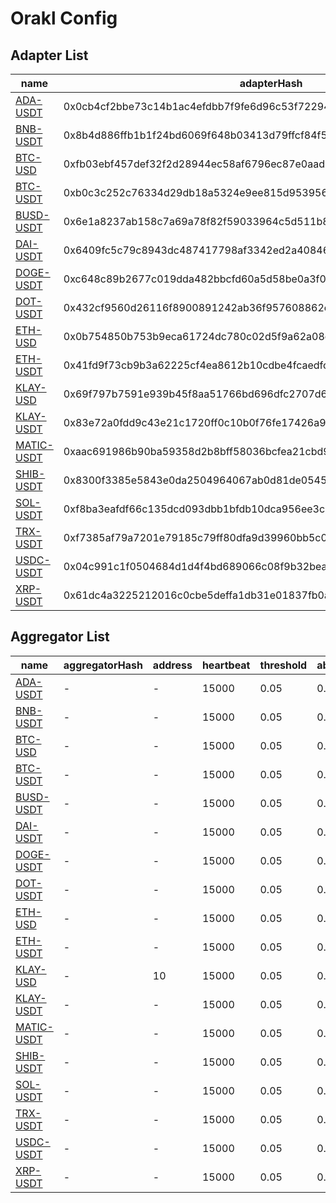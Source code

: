 # Orakl Config

## Adapter List

| name | adapterHash | decimals | feeds  |
|  --- |  --- |  --- |  ---  |
| [ADA-USDT](https://bisonai.github.io/orakl-config/adapter/ada-usdt.adapter.json) | 0x0cb4cf2bbe73c14b1ac4efdbb7f9fe6d96c53f722946eb624d0f11076f5b0ed6 | 8 | 10  |
| [BNB-USDT](https://bisonai.github.io/orakl-config/adapter/bnb-usdt.adapter.json) | 0x8b4d886ffb1b1f24bd6069f648b03413d79ffcf84f56f3ae23857a02fa4186a5 | 8 | 8  |
| [BTC-USD](https://bisonai.github.io/orakl-config/adapter/btc-usd.adapter.json) | 0xfb03ebf457def32f2d28944ec58af6796ec87e0aad6e01760bc7037d6ac71ea3 | 8 | 5  |
| [BTC-USDT](https://bisonai.github.io/orakl-config/adapter/btc-usdt.adapter.json) | 0xb0c3c252c76334d29db18a5324e9ee815d95395689b532e9e58c1ecc05411993 | 8 | 10  |
| [BUSD-USDT](https://bisonai.github.io/orakl-config/adapter/busd-usdt.adapter.json) | 0x6e1a8237ab158c7a69a78f82f59033964c5d511b8ea9b42064d206f01868e081 | 8 | 7  |
| [DAI-USDT](https://bisonai.github.io/orakl-config/adapter/dai-usdt.adapter.json) | 0x6409fc5c79c8943dc487417798af3342ed2a40846e53e6a957ec7f5737d72c95 | 8 | 7  |
| [DOGE-USDT](https://bisonai.github.io/orakl-config/adapter/doge-usdt.adapter.json) | 0xc648c89b2677c019dda482bbcfd60a5d58be0a3f02df9503b182fcaefbe5fa15 | 8 | 10  |
| [DOT-USDT](https://bisonai.github.io/orakl-config/adapter/dot-usdt.adapter.json) | 0x432cf9560d26116f8900891242ab36f957608862eaa6005d2935aa43ea4cd79a | 8 | 10  |
| [ETH-USD](https://bisonai.github.io/orakl-config/adapter/eth-usd.adapter.json) | 0x0b754850b753b9eca61724dc780c02d5f9a62a08c8853b80a213a03d85e35729 | 8 | 5  |
| [ETH-USDT](https://bisonai.github.io/orakl-config/adapter/eth-usdt.adapter.json) | 0x41fd9f73cb9b3a62225cf4ea8612b10cdbe4fcaedfc43e81854a4bf4815864c9 | 8 | 10  |
| [KLAY-USD](https://bisonai.github.io/orakl-config/adapter/klay-usd.adapter.json) | 0x69f797b7591e939b45f8aa51766bd696dfc2707d6316743b3c8c8bdfac73eb93 | 8 | 2  |
| [KLAY-USDT](https://bisonai.github.io/orakl-config/adapter/klay-usdt.adapter.json) | 0x83e72a0fdd9c43e21c1720ff0c10b0f76fe17426a96b5622bc59b92e58099d34 | 8 | 10  |
| [MATIC-USDT](https://bisonai.github.io/orakl-config/adapter/matic-usdt.adapter.json) | 0xaac691986b90ba59358d2b8bff58036bcfea21cbd9f82ab08915902bdb00cdb1 | 8 | 10  |
| [SHIB-USDT](https://bisonai.github.io/orakl-config/adapter/shib-usdt.adapter.json) | 0x8300f3385e5843e0da2504964067ab0d81de054550826e60577602e50cffe48c | 8 | 8  |
| [SOL-USDT](https://bisonai.github.io/orakl-config/adapter/sol-usdt.adapter.json) | 0xf8ba3eafdf66c135dcd093dbb1bfdb10dca956ee3c75b510f76407353eb251d0 | 8 | 10  |
| [TRX-USDT](https://bisonai.github.io/orakl-config/adapter/trx-usdt.adapter.json) | 0xf7385af79a7201e79185c79ff80dfa9d39960bb5c0d62e837477e0f0a87df716 | 8 | 8  |
| [USDC-USDT](https://bisonai.github.io/orakl-config/adapter/usdc-usdt.adapter.json) | 0x04c991c1f0504684d1d4f4bd689066c08f9b32bea47746510590489e810eb23d | 8 | 8  |
| [XRP-USDT](https://bisonai.github.io/orakl-config/adapter/xrp-usdt.adapter.json) | 0x61dc4a3225212016c0cbe5deffa1db31e01837fb0a061ff1cf355650287e0162 | 8 | 10  |
## Aggregator List

| name | aggregatorHash | address | heartbeat | threshold | absoluteThreshold | adapterHash  |
|  --- |  --- |  --- |  --- |  --- |  --- |  ---  |
| [ADA-USDT](https://bisonai.github.io/orakl-config/aggregator/default/ada-usdt.aggregator.json) | - | - | 15000 | 0.05 | 0.1 | 0x0cb4cf2bbe73c14b1ac4efdbb7f9fe6d96c53f722946eb624d0f11076f5b0ed6  |
| [BNB-USDT](https://bisonai.github.io/orakl-config/aggregator/default/bnb-usdt.aggregator.json) | - | - | 15000 | 0.05 | 0.1 | 0x8b4d886ffb1b1f24bd6069f648b03413d79ffcf84f56f3ae23857a02fa4186a5  |
| [BTC-USD](https://bisonai.github.io/orakl-config/aggregator/default/btc-usd.aggregator.json) | - | - | 15000 | 0.05 | 0.1 | 0xfb03ebf457def32f2d28944ec58af6796ec87e0aad6e01760bc7037d6ac71ea3  |
| [BTC-USDT](https://bisonai.github.io/orakl-config/aggregator/default/btc-usdt.aggregator.json) | - | - | 15000 | 0.05 | 0.1 | 0xb0c3c252c76334d29db18a5324e9ee815d95395689b532e9e58c1ecc05411993  |
| [BUSD-USDT](https://bisonai.github.io/orakl-config/aggregator/default/busd-usdt.aggregator.json) | - | - | 15000 | 0.05 | 0.1 | 0x6e1a8237ab158c7a69a78f82f59033964c5d511b8ea9b42064d206f01868e081  |
| [DAI-USDT](https://bisonai.github.io/orakl-config/aggregator/default/dai-usdt.aggregator.json) | - | - | 15000 | 0.05 | 0.1 | 0x6409fc5c79c8943dc487417798af3342ed2a40846e53e6a957ec7f5737d72c95  |
| [DOGE-USDT](https://bisonai.github.io/orakl-config/aggregator/default/doge-usdt.aggregator.json) | - | - | 15000 | 0.05 | 0.1 | 0xc648c89b2677c019dda482bbcfd60a5d58be0a3f02df9503b182fcaefbe5fa15  |
| [DOT-USDT](https://bisonai.github.io/orakl-config/aggregator/default/dot-usdt.aggregator.json) | - | - | 15000 | 0.05 | 0.1 | 0x432cf9560d26116f8900891242ab36f957608862eaa6005d2935aa43ea4cd79a  |
| [ETH-USD](https://bisonai.github.io/orakl-config/aggregator/default/eth-usd.aggregator.json) | - | - | 15000 | 0.05 | 0.1 | 0x0b754850b753b9eca61724dc780c02d5f9a62a08c8853b80a213a03d85e35729  |
| [ETH-USDT](https://bisonai.github.io/orakl-config/aggregator/default/eth-usdt.aggregator.json) | - | - | 15000 | 0.05 | 0.1 | 0x41fd9f73cb9b3a62225cf4ea8612b10cdbe4fcaedfc43e81854a4bf4815864c9  |
| [KLAY-USD](https://bisonai.github.io/orakl-config/aggregator/default/klay-usd.aggregator.json) | - | 10 | 15000 | 0.05 | 0.1 | 0x69f797b7591e939b45f8aa51766bd696dfc2707d6316743b3c8c8bdfac73eb93  |
| [KLAY-USDT](https://bisonai.github.io/orakl-config/aggregator/default/klay-usdt.aggregator.json) | - | - | 15000 | 0.05 | 0.1 | 0x83e72a0fdd9c43e21c1720ff0c10b0f76fe17426a96b5622bc59b92e58099d34  |
| [MATIC-USDT](https://bisonai.github.io/orakl-config/aggregator/default/matic-usdt.aggregator.json) | - | - | 15000 | 0.05 | 0.1 | 0xf8ba3eafdf66c135dcd093dbb1bfdb10dca956ee3c75b510f76407353eb251d0  |
| [SHIB-USDT](https://bisonai.github.io/orakl-config/aggregator/default/shib-usdt.aggregator.json) | - | - | 15000 | 0.05 | 0.1 | 0x8300f3385e5843e0da2504964067ab0d81de054550826e60577602e50cffe48c  |
| [SOL-USDT](https://bisonai.github.io/orakl-config/aggregator/default/sol-usdt.aggregator.json) | - | - | 15000 | 0.05 | 0.1 | 0xf8ba3eafdf66c135dcd093dbb1bfdb10dca956ee3c75b510f76407353eb251d0  |
| [TRX-USDT](https://bisonai.github.io/orakl-config/aggregator/default/trx-usdt.aggregator.json) | - | - | 15000 | 0.05 | 0.1 | 0xf7385af79a7201e79185c79ff80dfa9d39960bb5c0d62e837477e0f0a87df716  |
| [USDC-USDT](https://bisonai.github.io/orakl-config/aggregator/default/usdc-usdt.aggregator.json) | - | - | 15000 | 0.05 | 0.1 | 0x04c991c1f0504684d1d4f4bd689066c08f9b32bea47746510590489e810eb23d  |
| [XRP-USDT](https://bisonai.github.io/orakl-config/aggregator/default/xrp-usdt.aggregator.json) | - | - | 15000 | 0.05 | 0.1 | 0x61dc4a3225212016c0cbe5deffa1db31e01837fb0a061ff1cf355650287e0162  |
